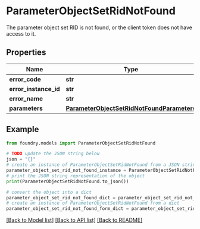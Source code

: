 # ParameterObjectSetRidNotFound

The parameter object set RID is not found, or the client token does not have access to it.

## Properties

Name | Type | Description | Notes
------------ | ------------- | ------------- | -------------
**error_code** | **str** |  |
**error_instance_id** | **str** |  | \[optional\]
**error_name** | **str** |  |
**parameters** | [**ParameterObjectSetRidNotFoundParameters**](ParameterObjectSetRidNotFoundParameters.md) |  |

## Example

```python
from foundry.models import ParameterObjectSetRidNotFound

# TODO update the JSON string below
json = "{}"
# create an instance of ParameterObjectSetRidNotFound from a JSON string
parameter_object_set_rid_not_found_instance = ParameterObjectSetRidNotFound.from_json(json)
# print the JSON string representation of the object
print(ParameterObjectSetRidNotFound.to_json())

# convert the object into a dict
parameter_object_set_rid_not_found_dict = parameter_object_set_rid_not_found_instance.to_dict()
# create an instance of ParameterObjectSetRidNotFound from a dict
parameter_object_set_rid_not_found_form_dict = parameter_object_set_rid_not_found.from_dict(parameter_object_set_rid_not_found_dict)
```

[\[Back to Model list\]](../README.md#documentation-for-models) [\[Back to API list\]](../README.md#documentation-for-api-endpoints) [\[Back to README\]](../README.md)
